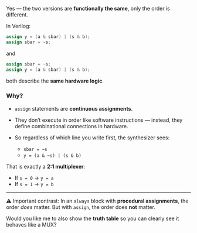 Yes — the two versions are **functionally the same**, only the order is different.

In Verilog:

```verilog
assign y = (a & sbar) | (s & b);
assign sbar = ~s;
```

and

```verilog
assign sbar = ~s;
assign y = (a & sbar) | (s & b);
```

both describe the **same hardware logic**.

### Why?

* `assign` statements are **continuous assignments**.
* They don’t execute in order like software instructions — instead, they define combinational connections in hardware.
* So regardless of which line you write first, the synthesizer sees:

  * `sbar = ~s`
  * `y = (a & ~s) | (s & b)`

That is exactly a **2:1 multiplexer**:

* If `s = 0` → `y = a`
* If `s = 1` → `y = b`

---

⚠️ Important contrast: In an `always` block with **procedural assignments**, the order *does* matter. But with `assign`, the order does **not** matter.

Would you like me to also show the **truth table** so you can clearly see it behaves like a MUX?
